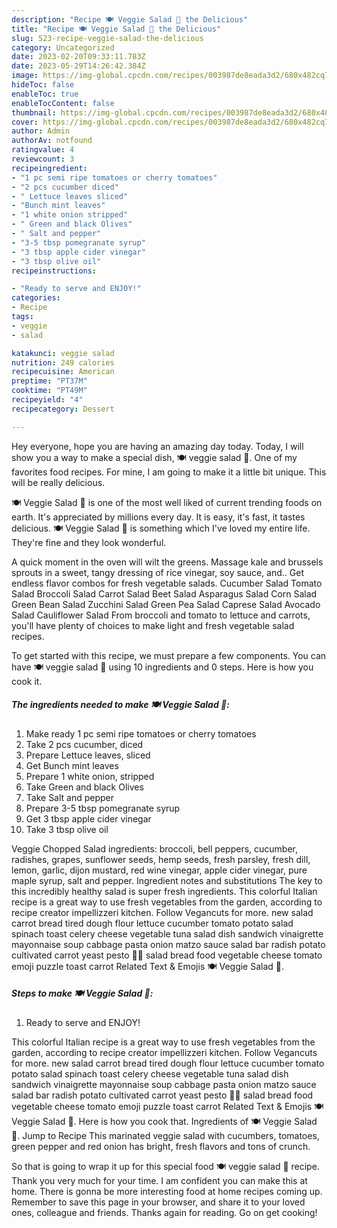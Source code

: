 ```yaml
---
description: "Recipe 🍽 Veggie Salad 🥗 the Delicious"
title: "Recipe 🍽 Veggie Salad 🥗 the Delicious"
slug: 523-recipe-veggie-salad-the-delicious
category: Uncategorized
date: 2023-02-20T09:33:11.783Z
date: 2023-05-29T14:26:42.384Z
image: https://img-global.cpcdn.com/recipes/003987de8eada3d2/680x482cq70/veggie-salad-recipe-main-photo.jpg
hideToc: false
enableToc: true
enableTocContent: false
thumbnail: https://img-global.cpcdn.com/recipes/003987de8eada3d2/680x482cq70/veggie-salad-recipe-main-photo.jpg
cover: https://img-global.cpcdn.com/recipes/003987de8eada3d2/680x482cq70/veggie-salad-recipe-main-photo.jpg
author: Admin
authorAv: notfound
ratingvalue: 4
reviewcount: 3
recipeingredient:
- "1 pc semi ripe tomatoes or cherry tomatoes"
- "2 pcs cucumber diced"
- " Lettuce leaves sliced"
- "Bunch mint leaves"
- "1 white onion stripped"
- " Green and black Olives"
- " Salt and pepper"
- "3-5 tbsp pomegranate syrup"
- "3 tbsp apple cider vinegar"
- "3 tbsp olive oil"
recipeinstructions:

- "Ready to serve and ENJOY!"
categories:
- Recipe
tags:
- veggie
- salad

katakunci: veggie salad 
nutrition: 249 calories
recipecuisine: American
preptime: "PT37M"
cooktime: "PT49M"
recipeyield: "4"
recipecategory: Dessert

---
```



Hey everyone, hope you are having an amazing day today. Today, I will show you a way to make a special dish, 🍽 veggie salad 🥗. One of my favorites food recipes. For mine, I am going to make it a little bit unique. This will be really delicious.

🍽 Veggie Salad 🥗 is one of the most well liked of current trending foods on earth. It's appreciated by millions every day. It is easy, it's fast, it tastes delicious. 🍽 Veggie Salad 🥗 is something which I've loved my entire life. They're fine and they look wonderful.

A quick moment in the oven will wilt the greens. Massage kale and brussels sprouts in a sweet, tangy dressing of rice vinegar, soy sauce, and.. Get endless flavor combos for fresh vegetable salads. Cucumber Salad Tomato Salad Broccoli Salad Carrot Salad Beet Salad Asparagus Salad Corn Salad Green Bean Salad Zucchini Salad Green Pea Salad Caprese Salad Avocado Salad Cauliflower Salad From broccoli and tomato to lettuce and carrots, you&#39;ll have plenty of choices to make light and fresh vegetable salad recipes.


To get started with this recipe, we must prepare a few components. You can have 🍽 veggie salad 🥗 using 10 ingredients and 0 steps. Here is how you cook it.

<!--inarticleads1-->

##### The ingredients needed to make 🍽 Veggie Salad 🥗:

1. Make ready 1 pc semi ripe tomatoes or cherry tomatoes
1. Take 2 pcs cucumber, diced
1. Prepare  Lettuce leaves, sliced
1. Get Bunch mint leaves
1. Prepare 1 white onion, stripped
1. Take  Green and black Olives
1. Take  Salt and pepper
1. Prepare 3-5 tbsp pomegranate syrup
1. Get 3 tbsp apple cider vinegar
1. Take 3 tbsp olive oil


Veggie Chopped Salad ingredients: broccoli, bell peppers, cucumber, radishes, grapes, sunflower seeds, hemp seeds, fresh parsley, fresh dill, lemon, garlic, dijon mustard, red wine vinegar, apple cider vinegar, pure maple syrup, salt and pepper. Ingredient notes and substitutions The key to this incredibly healthy salad is super fresh ingredients. This colorful Italian recipe is a great way to use fresh vegetables from the garden, according to recipe creator impellizzeri kitchen. Follow Vegancuts for more. new salad carrot bread tired dough flour lettuce cucumber tomato potato salad spinach toast celery cheese vegetable tuna salad dish sandwich vinaigrette mayonnaise soup cabbage pasta onion matzo sauce salad bar radish potato cultivated carrot yeast pesto 🍞🥗 salad bread food vegetable cheese tomato emoji puzzle toast carrot Related Text &amp; Emojis 🍽 Veggie Salad 🥗. 

<!--inarticleads2-->

##### Steps to make 🍽 Veggie Salad 🥗:


1. Ready to serve and ENJOY!

This colorful Italian recipe is a great way to use fresh vegetables from the garden, according to recipe creator impellizzeri kitchen. Follow Vegancuts for more. new salad carrot bread tired dough flour lettuce cucumber tomato potato salad spinach toast celery cheese vegetable tuna salad dish sandwich vinaigrette mayonnaise soup cabbage pasta onion matzo sauce salad bar radish potato cultivated carrot yeast pesto 🍞🥗 salad bread food vegetable cheese tomato emoji puzzle toast carrot Related Text &amp; Emojis 🍽 Veggie Salad 🥗. Here is how you cook that. Ingredients of 🍽 Veggie Salad 🥗. Jump to Recipe This marinated veggie salad with cucumbers, tomatoes, green pepper and red onion has bright, fresh flavors and tons of crunch. 

So that is going to wrap it up for this special food 🍽 veggie salad 🥗 recipe. Thank you very much for your time. I am confident you can make this at home. There is gonna be more interesting food at home recipes coming up. Remember to save this page in your browser, and share it to your loved ones, colleague and friends. Thanks again for reading. Go on get cooking!
